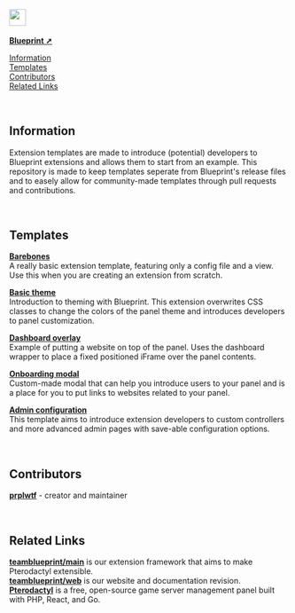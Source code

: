 <h2><img src="https://github.com/teamblueprint/templates/assets/103201875/04495368-94ac-4fe6-8f06-430a5731480e" style="height:30px;padding-right:1px"></img></h2>

[**Blueprint ➚**](https://github.com/teamblueprint/main)

[Information](#information)\
[Templates](#templates)\
[Contributors](#contributors)\
[Related Links](#related-links)

<br/>

## Information
Extension templates are made to introduce (potential) developers to Blueprint extensions and allows them to start from an example.
This repository is made to keep templates seperate from Blueprint's release files and to easely allow for community-made templates through pull requests and contributions.

<br/>

## Templates
**[Barebones](https://github.com/teamblueprint/templates/tree/main/0)**\
A really basic extension template, featuring only a config file and a view.
Use this when you are creating an extension from scratch.

**[Basic theme](https://github.com/teamblueprint/templates/tree/main/1)**\
Introduction to theming with Blueprint.
This extension overwrites CSS classes to change the colors of the panel theme and introduces developers to panel customization.

**[Dashboard overlay](https://github.com/teamblueprint/templates/tree/main/2)**\
Example of putting a website on top of the panel.
Uses the dashboard wrapper to place a fixed positioned iFrame over the panel contents.

**[Onboarding modal](https://github.com/teamblueprint/templates/tree/main/3)**\
Custom-made modal that can help you introduce users to your panel and is a place for you to put links to websites related to your panel.

**[Admin configuration](https://github.com/teamblueprint/templates/tree/main/4)**\
This template aims to introduce extension developers to custom controllers and more advanced admin pages with save-able configuration options.

<br/>

## Contributors
[**prplwtf**](https://github.com/prplwtf) - creator and maintainer

<br/>

## Related Links
[**teamblueprint/main**](https://github.com/teamblueprint/main) is our extension framework that aims to make Pterodactyl extensible.\
[**teamblueprint/web**](https://github.com/teamblueprint/web) is our website and documentation revision.\
[**Pterodactyl**](https://pterodactyl.io/) is a free, open-source game server management panel built with PHP, React, and Go.


